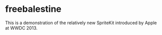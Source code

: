 freebalestine
=============

This is a demonstration of the relatively new SpriteKit introduced by Apple at WWDC 2013.
